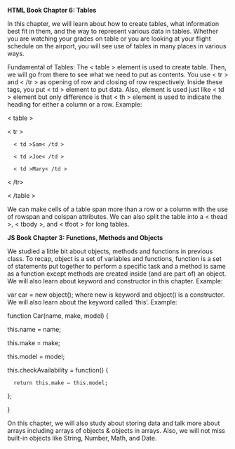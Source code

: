 <strong>HTML Book Chapter 6: Tables</strong>

In this chapter, we will learn about how to create tables, what information best fit in them, and the way to represent various data in tables. Whether you are watching your grades on table or you are looking at your flight schedule on the airport, you will see use of tables in many places in various ways. 

Fundamental of Tables:
The < table > element is used to create table. Then, we will go from there to see what we need to put as contents. You use < tr > and < /tr > as opening of row and closing of row respectively. Inside these tags, you put < td > element to put data. Also, <th > element is used just like < td > element but only difference is that < th > element is used to indicate the heading for either a column or a row. 
  Example: 
  
< table >

   < tr >
   
      < td >Sam< /td >
      
      < td >Joe< /td >
      
      < td >Mary< /td >
      
   < /tr>
   
< /table >

We can make cells of a table span more than a row or a column with the use of rowspan and colspan attributes. We can also split the table into a < thead >, < tbody >, and < tfoot > for long tables.


<strong>JS Book Chapter 3: Functions, Methods and Objects</strong>

We studied a little bit about objects, methods and functions in previous class. To recap, object is a set of variables and functions, function is a set of statements put together to perform a specific task and a method is same as a function except methods are created inside (and are part of) an object. We will also learn about keyword and constructor in this chapter.
Example:

var car = new object(); 
where new is keyword and object() is a constructor.
We will also learn about the keyword called ‘this’.
Example:

function Car(name, make, model) {

   this.name = name;
   
   this.make = make;
   
   this.model = model;
   
   this.checkAvailability = function() {
   
      return this.make – this.model;
      
   };
   
}

On this chapter, we will also study about storing data and talk more about arrays including arrays of objects & objects in arrays. Also, we will not miss built-in objects like String, Number, Math, and Date.

